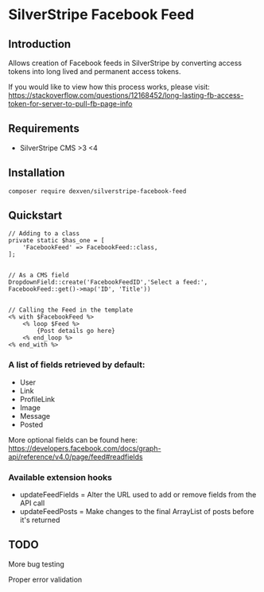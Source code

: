 # SilverStripe Facebook Feed


## Introduction

Allows creation of Facebook feeds in SilverStripe by converting access tokens into long lived and permanent access tokens. 

If you would like to view how this process works, please visit: https://stackoverflow.com/questions/12168452/long-lasting-fb-access-token-for-server-to-pull-fb-page-info

## Requirements
* SilverStripe CMS >3 <4

## Installation

```
composer require dexven/silverstripe-facebook-feed
```

## Quickstart

````
// Adding to a class
private static $has_one = [
    'FacebookFeed' => FacebookFeed::class,
];


// As a CMS field
DropdownField::create('FacebookFeedID','Select a feed:', FacebookFeed::get()->map('ID', 'Title'))


// Calling the Feed in the template
<% with $FacebookFeed %>
    <% loop $Feed %>
        {Post details go here}
    <% end_loop %>
<% end_with %>

````
### A list of fields retrieved by default:
* User
* Link
* ProfileLink
* Image
* Message
* Posted

More optional fields can be found here: https://developers.facebook.com/docs/graph-api/reference/v4.0/page/feed#readfields

### Available extension hooks
* updateFeedFields = Alter the URL used to add or remove fields from the API call
* updateFeedPosts  = Make changes to the final ArrayList of posts before it's returned

## TODO
More bug testing

Proper error validation

